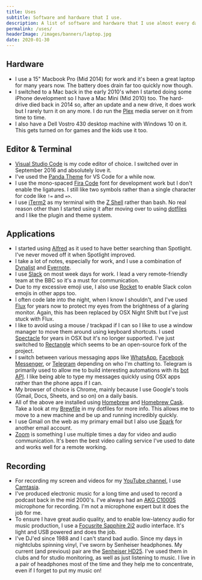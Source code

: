 ```yaml
---
title: Uses
subtitle: Software and hardware that I use.
description: A list of software and hardware that I use almost every day for software development and audio production.
permalink: /uses/
headerImage: /images/banners/laptop.jpg
date: 2020-01-30
---
```


## Hardware

- I use a 15" Macbook Pro (Mid 2014) for work and it's been a great laptop for many years now. The battery does drain far too quickly now though.
- I switched to a Mac back in the early 2010's when I started doing some iPhone development so I have a Mac Mini (Mid 2010) too. The hard-drive died back in 2014 so, after an update and a new drive, it does work but I rarely turn it on any more. I do run the [Plex](https://www.plex.tv/en-gb/) media server on it from time to time.
- I also have a Dell Vostro 430 desktop machine with Windows 10 on it. This gets turned on for games and the kids use it too.

## Editor & Terminal

- [Visual Studio Code](https://code.visualstudio.com/) is my code editor of choice. I switched over in September 2016 and absolutely love it.
- I've used the [Panda Theme](https://marketplace.visualstudio.com/items?itemName=tinkertrain.theme-panda) for VS Code for a while now.
- I use the mono-spaced [Fira Code](https://github.com/tonsky/FiraCode) font for development work but I don't enable the ligatures. I still like two symbols rather than a single character for code like `!=` and `=>`.
- I use [iTerm2](https://iterm2.com/) as my terminal with the [Z Shell](https://en.wikipedia.org/wiki/Z_shell) rather than bash. No real reason other than I started using it after moving over to using [dotfiles](https://github.com/MarcL/dotfiles) and I like the plugin and theme system.

## Applications

- I started using [Alfred](https://www.alfredapp.com/) as it used to have better searching than Spotlight. I've never moved off it when Spotlight improved.
- I take a lot of notes, especially for work, and I use a combination of [Dynalist](https://dynalist.io/) and [Evernote](https://evernote.com/).
- I use [Slack](https://slack.com/) on most week days for work. I lead a very remote-friendly team at the BBC so it's a must for communication.
- Due to my excessive emoji use, I also use [Rocket](https://matthewpalmer.net/rocket/) to enable Slack colon emojis in other apps too.
- I often code late into the night, when I know I shouldn't, and I've used [Flux](https://justgetflux.com/) for years now to protect my eyes from the brightness of a glaring monitor. Again, this has been replaced by OSX Night Shift but I've just stuck with Flux.
- I like to avoid using a mouse / trackpad if I can so I like to use a window manager to move them around using keyboard shortcuts. I used [Spectacle](https://www.spectacleapp.com/) for years in OSX but it's no longer supported. I've just switched to [Rectangle](https://rectangleapp.com/) which seems to be an open-source fork of the project.
- I switch between various messaging apps like [WhatsApp](https://www.whatsapp.com/), [Facebook Messenger](https://messenger.com/), or [Telegram](https://telegram.org/) depending on who I'm chatting to. Telegram is primarily used to allow me to build interesting automations with its [bot API](https://core.telegram.org/bots). I like being able to type my messages quickly using OSX apps rather than the phone apps if I can.
- My browser of choice is Chrome, mainly because I use Google's tools (Gmail, Docs, Sheets, and so on) on a daily basis.
- All of the above are installed using [Homebrew](https://brew.sh/) and [Homebrew Cask](https://github.com/Homebrew/homebrew-cask). Take a look at my [Brewfile](https://github.com/MarcL/dotfiles/blob/master/Brewfile) in my dotfiles for more info. This allows me to move to a new machine and be up and running incredibly quickly.
- I use Gmail on the web as my primary email but I also use [Spark](https://sparkmailapp.com/) for another email account.
- [Zoom](https://zoom.us/) is something I use multiple times a day for video and audio communication. It's been the best video calling service I've used to date and works well for a remote working.

## Recording

- For recording my screen and videos for my [YouTube channel](https://www.youtube.com/c/marclittlemore), I use [Camtasia](https://www.techsmith.com/video-editor.html).
- I've produced electronic music for a long time and used to record a podcast back in the mid 2000's. I've always had an [AKG C1000S](https://www.akg.com/Microphones/Condenser%20Microphones/C1000_S.html) microphone for recording. I'm not a microphone expert but it does the job for me.
- To ensure I have great audio quality, and to enable low-latency audio for music production, I use a [Focusrite Sapphire 2i2](https://focusrite.com/en/usb-audio-interface/scarlett/scarlett-2i2) audio interface. It's light and USB powered and does the job.
- I've DJ'ed since 1988 and I can't stand bad audio. Since my days in nightclubs spinning vinyl, I've sworn by Senheiser headphones. My current (and previous) pair are the [Senheiser HD25](https://en-uk.sennheiser.com/on-ear-dj-headphone-hd25). I've used them in clubs and for studio monitoring, as well as just listening to music. I live in a pair of headphones most of the time and they help me to concentrate, even if I forget to put my music on!
